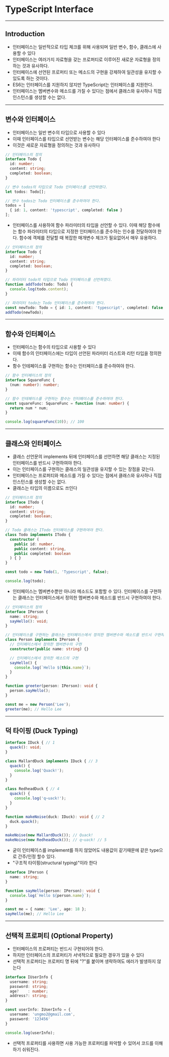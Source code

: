 # TypeScript Interface

---

## Introduction
- 인터페이스는 일반적으로 타입 체크를 위해 사용되며 일반 변수, 함수, 클래스에 사용할 수 있다
- 인터페이스는 여러가지 자료형을 갖는 프로퍼티로 이루어진 새로운 자료형을 정의하는 것과 유사하다.
- 인터페이스에 선언된 프로퍼티 또는 메소드의 구현을 강제하여 일관성을 유지할 수 있도록 하는 것이다.
- ES6는 인터페이스를 지원하지 않지만 TypeScript는 인터페이스를 지원한다.
- 인터페이스는 멤버변수와 메소드를 가질 수 있다는 점에서 클래스와 유사하나 직접 인스턴스를 생성할 수는 없다.
---

## 변수와 인터페이스
- 인터페이스는 일반 변수의 타입으로 사용할 수 있다
- 이때 인터페이스를 타입으로 선언받는 변수는 해당 인터페이스를 준수하여야 한다
- 이것은 새로운 자료형을 정의하는 것과 유사하다

```ts
// 인터페이스의 정의
interface Todo {
  id: number;
  content: string;
  completed: boolean;
}

// 변수 todos의 타입으로 Todo 인터페이스를 선언하였다.
let todos: Todo[];

// 변수 todos는 Todo 인터페이스를 준수하여야 한다.
todos = [
  { id: 1, content: 'typescript', completed: false }
];
```
- 인터페이스를 사용하여 함수 파라미터의 타입을 선언할 수 있다. 이때 해당 함수에는 함수 파라미터의 타입으로 지정한 인터페이스를 준수하는 인수를 전달하여야 한다. 함수에 객체를 전달할 때 복잡한 매개변수 체크가 필요없어서 매우 유용하다.

```ts
// 인터페이스의 정의
interface Todo {
  id: number;
  content: string;
  completed: boolean;
}

// 파라미터 todo의 타입으로 Todo 인터페이스를 선언하였다.
function addTodo(todo: Todo) {
  console.log(todo.content);
}

// 파라미터 todo는 Todo 인터페이스를 준수하여야 한다.
const newTodo: Todo = { id: 1, content: 'typescript', completed: false };
addTodo(newTodo);
```

---

## 함수와 인터페이스
- 인터페이스는 함수의 타입으로 사용할 수 있다
-  이때 함수의 인터페이스에는 타입이 선언된 파라미터 리스트와 리턴 타입을 정의한다.
- 함수 인테페이스를 구현하는 함수는 인터페이스를 준수하여야 한다.
```ts
// 함수 인터페이스의 정의
interface SquareFunc {
  (num: number): number;
}

// 함수 인테페이스를 구현하는 함수는 인터페이스를 준수하여야 한다.
const squareFunc: SquareFunc = function (num: number) {
  return num * num;
}

console.log(squareFunc(10)); // 100
```
---

## 클래스와 인터페이스
- 클래스 선언문의 implements 뒤에 인터페이스를 선언하면 해당 클래스는 지정된 인터페이스를 반드시 구현하여야 한다.
- 이는 인터페이스를 구현하는 클래스의 일관성을 유지할 수 있는 장점을 갖는다. 
- 인터페이스는 프로퍼티와 메소드를 가질 수 있다는 점에서 클래스와 유사하나 직접 인스턴스를 생성할 수는 없다.
- 클래스는 타입의 이름으로도 쓰인다
```ts
// 인터페이스의 정의
interface ITodo {
  id: number;
  content: string;
  completed: boolean;
}

// Todo 클래스는 ITodo 인터페이스를 구현하여야 한다.
class Todo implements ITodo {
  constructor (
    public id: number,
    public content: string,
    public completed: boolean
  ) { }
}

const todo = new Todo(1, 'Typescript', false);

console.log(todo);
```
- 인터페이스는 멤버변수뿐만 아니라 메소드도 포함할 수 있다. 인터페이스를 구현하는 클래스는 인터페이스에서 정의한 멤버변수와 메소드를 반드시 구현하여야 한다.

```ts
// 인터페이스의 정의
interface IPerson {
  name: string;
  sayHello(): void;
}

// 인터페이스를 구현하는 클래스는 인터페이스에서 정의한 멤버변수와 메소드를 반드시 구현하여야 한다.
class Person implements IPerson {
  // 인터페이스에서 정의한 멤버변수의 구현
  constructor(public name: string) {}

  // 인터페이스에서 정의한 메소드의 구현
  sayHello() {
    console.log(`Hello ${this.name}`);
  }
}

function greeter(person: IPerson): void {
  person.sayHello();
}

const me = new Person('Lee');
greeter(me); // Hello Lee
```

---
## 덕 타이핑 (Duck Typing)
```ts
interface IDuck { // 1
  quack(): void;
}

class MallardDuck implements IDuck { // 3
  quack() {
    console.log('Quack!');
  }
}

class RedheadDuck { // 4
  quack() {
    console.log('q~uack!');
  }
}

function makeNoise(duck: IDuck): void { // 2
  duck.quack();
}

makeNoise(new MallardDuck()); // Quack!
makeNoise(new RedheadDuck()); // q~uack! // 5
```
- 굳이 인터페이스를 implement를 하지 않았어도 내용값이 같기때문에 같은 type으로 간주/인정 할수 있다.
- "구조적 타이핑(structural typing)"이라 한다

```ts
interface IPerson {
  name: string;
}

function sayHello(person: IPerson): void {
  console.log(`Hello ${person.name}`);
}

const me = { name: 'Lee', age: 18 };
sayHello(me); // Hello Lee
```

---

## 선택적 프로퍼티 (Optional Property)
- 인터페이스의 프로퍼티는 반드시 구현되어야 한다.
- 하지만 인터페이스의 프로퍼티가 서낵적으로 필요한 경우가 있을 수 있다
- 선택적 프로퍼티는 프로퍼티 명 뒤에 "?"를 붙이며 생략하여도 에러가 발생하지 않는다

```ts
interface IUserInfo {
  username: string;
  password: string;
  age?    : number;
  address?: string;
}

const userInfo: IUserInfo = {
  username: 'ungmo2@gmail.com',
  password: '123456'
}

console.log(userInfo);
```
- 선택적 프로퍼티를 사용하면 사용 가능한 프로퍼티를 파악할 수 있어서 코드를 이해하기 쉬워진다.
